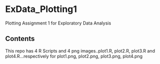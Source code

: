 # ExData_Plotting1
Plotting Assignment 1 for Exploratory Data Analysis
## Contents

This repo has 4 R Scripts and 4 png images..plot1.R, plot2.R, plot3.R and plot4.R...respectively for plot1.png, plot2.png, plot3.png,
plot4.png
